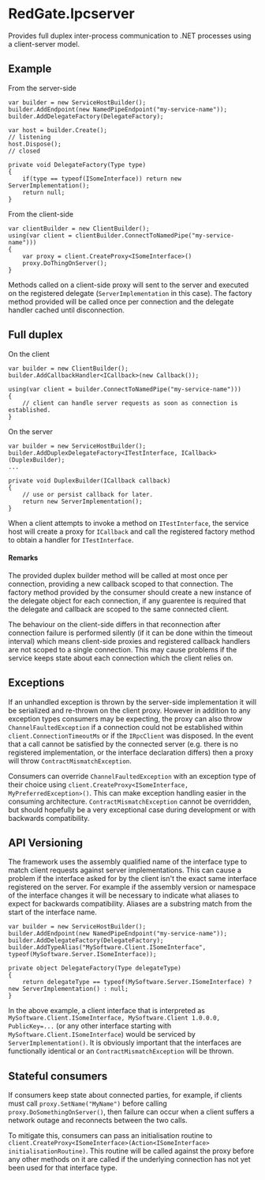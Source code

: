 # RedGate.Ipcserver 

Provides full duplex inter-process communication to .NET processes using a client-server model.

## Example

From the server-side

    var builder = new ServiceHostBuilder();
    builder.AddEndpoint(new NamedPipeEndpoint("my-service-name"));
    builder.AddDelegateFactory(DelegateFactory);

    var host = builder.Create();
    // listening
    host.Dispose();
    // closed

    private void DelegateFactory(Type type)
    {
        if(type == typeof(ISomeInterface)) return new ServerImplementation();
        return null;
    }

From the client-side

    var clientBuilder = new ClientBuilder();
    using(var client = clientBuilder.ConnectToNamedPipe("my-service-name")))
    {
        var proxy = client.CreateProxy<ISomeInterface>()
        proxy.DoThingOnServer();
    }

Methods called on a client-side proxy will sent to the server and executed on the registered delegate (`ServerImplementation` in this case).
The factory method provided will be called once per connection and the delegate handler cached until disconnection.

## Full duplex

On the client

    var builder = new ClientBuilder();
    builder.AddCallbackHandler<ICallback>(new Callback());

    using(var client = builder.ConnectToNamedPipe("my-service-name")))
    {
        // client can handle server requests as soon as connection is established.
    }

On the server

    var builder = new ServiceHostBuilder();
    builder.AddDuplexDelegateFactory<ITestInterface, ICallback>(DuplexBuilder);
    ...
    
    private void DuplexBuilder(ICallback callback)
    {
        // use or persist callback for later.
        return new ServerImplementation();
    }

When a client attempts to invoke a method on `ITestInterface`, the service host will create a proxy for `ICallback` and call the registered factory method to obtain a handler for `ITestInterface`.

#### Remarks

The provided duplex builder method will be called at most once per connection, providing a new callback scoped to that connection. The factory method provided by the consumer should create a new instance of the delegate object for each connection, if any guarentee is required that the delegate and callback are scoped to the same connected client.

The behaviour on the client-side differs in that reconnection after connection failure is performed silently (if it can be done within the timeout interval) which means client-side proxies and registered callback handlers are not scoped to a single connection. This may cause problems if the service keeps state about each connection which the client relies on.

## Exceptions

If an unhandled exception is thrown by the server-side implementation it will be serialized and re-thrown on the client proxy. However in addition to any
exception types consumers may be expecting, the proxy can also throw `ChannelFaultedException` if a connection could not be established
within `client.ConnectionTimeoutMs` or if the `IRpcClient` was disposed.
In the event that a call cannot be satisfied by the connected server (e.g. there is no registered implementation, or the interface declaration differs)
then a proxy will throw `ContractMismatchException`.

Consumers can override `ChannelFaultedException` with an exception type of their choice using
`client.CreateProxy<ISomeInterface, MyPreferredException>()`. This can make exception handling easier
in the consuming architecture. `ContractMismatchException` cannot be overridden, but should hopefully be
a very exceptional case during development or with backwards compatibility.

## API Versioning

The framework uses the assembly qualified name of the interface type to match client requests against server implementations.
This can cause a problem if the interface asked for by the client isn't the exact same interface registered on the server.
For example if the assembly version or namespace of the interface changes it will be necessary to indicate what aliases to
expect for backwards compatibility. Aliases are a substring match from the start of the interface name.

    var builder = new ServiceHostBuilder();
    builder.AddEndpoint(new NamedPipeEndpoint("my-service-name"));
    builder.AddDelegateFactory(DelegateFactory);
    builder.AddTypeAlias("MySoftware.Client.ISomeInterface", typeof(MySoftware.Server.ISomeInterface));

    private object DelegateFactory(Type delegateType)
    {
        return delegateType == typeof(MySoftware.Server.ISomeInterface) ? new ServerImplementation() : null;
    }

In the above example, a client interface that is interpreted as `MySoftware.Client.ISomeInterface, MySoftware.Client 1.0.0.0, PublicKey=...`
(or any other interface starting with `MySoftware.Client.ISomeInterface`) would be serviced by `ServerImplementation()`.
It is obviously important that the interfaces are functionally identical or an `ContractMismatchException` will be thrown.

## Stateful consumers

If consumers keep state about connected parties, for example, if clients must call `proxy.SetName("MyName")` before calling `proxy.DoSomethingOnServer()`, then failure can occur when a client suffers a network outage and reconnects between the two calls.

To mitigate this, consumers can pass an initialisation routine to `client.CreateProxy<ISomeInterface>(Action<ISomeInterface> initialisationRoutine)`. This routine will be called against the proxy before any other methods on it are called if the underlying connection has not yet been used for that interface type.
